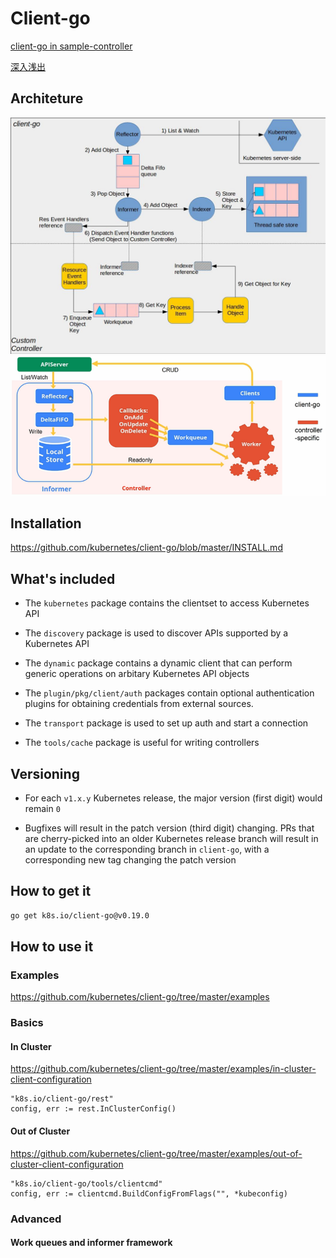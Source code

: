 # Client-go

[client-go in sample-controller](https://github.com/kubernetes/sample-controller/blob/master/docs/controller-client-go.md)

[深入浅出](https://so.csdn.net/so/search/s.do?q=%E6%B7%B1%E5%85%A5%E6%B5%85%E5%87%BAkubernetes%E4%B9%8Bclient-go&t=blog&u=weixin_42663840)

## Architeture

<img src="client-go-controller-interaction.jpeg">


<img src="client-go-controller-interaction-1.png">

## Installation

https://github.com/kubernetes/client-go/blob/master/INSTALL.md

## What's included

- The `kubernetes` package contains the clientset to access Kubernetes API

- The `discovery` package is used to discover APIs supported by a Kubernetes API

- The `dynamic` package contains a dynamic client that can perform generic operations on arbitary Kubernetes API objects

- The `plugin/pkg/client/auth` packages contain optional authentication plugins for obtaining credentials from external sources.

- The `transport` package is used to set up auth and start a connection

- The `tools/cache` package is useful for writing controllers

## Versioning

- For each `v1.x.y` Kubernetes release, the major version (first digit) would remain `0`

- Bugfixes will result in the patch version (third digit) changing. PRs that are cherry-picked into an older Kubernetes release branch will result in an update to the corresponding branch in `client-go`, with a corresponding new tag changing the patch version

## How to get it

```bash
go get k8s.io/client-go@v0.19.0
```

## How to use it

### Examples

https://github.com/kubernetes/client-go/tree/master/examples

### Basics

#### In Cluster

https://github.com/kubernetes/client-go/tree/master/examples/in-cluster-client-configuration

```
"k8s.io/client-go/rest"
config, err := rest.InClusterConfig()
```

#### Out of Cluster

https://github.com/kubernetes/client-go/tree/master/examples/out-of-cluster-client-configuration

```
"k8s.io/client-go/tools/clientcmd"
config, err := clientcmd.BuildConfigFromFlags("", *kubeconfig)
```

### Advanced

#### Work queues and informer framework

